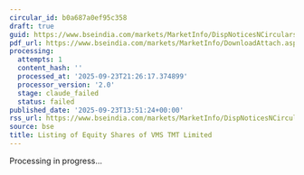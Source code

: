 ```yaml
---
circular_id: b0a687a0ef95c358
draft: true
guid: https://www.bseindia.com/markets/MarketInfo/DispNoticesNCirculars.aspx?Noticeid={12300F77-C788-4A91-B3F3-03D4071BA76B}&noticeno=20250923-63&dt=09/23/2025&icount=63&totcount=84&flag=0
pdf_url: https://www.bseindia.com/markets/MarketInfo/DownloadAttach.aspx?id=20250923-63&attachedId=e4972c26-7cff-4d03-bab9-7be5075d8821
processing:
  attempts: 1
  content_hash: ''
  processed_at: '2025-09-23T21:26:17.374899'
  processor_version: '2.0'
  stage: claude_failed
  status: failed
published_date: '2025-09-23T13:51:24+00:00'
rss_url: https://www.bseindia.com/markets/MarketInfo/DispNoticesNCirculars.aspx?Noticeid={12300F77-C788-4A91-B3F3-03D4071BA76B}&noticeno=20250923-63&dt=09/23/2025&icount=63&totcount=84&flag=0
source: bse
title: Listing of Equity Shares of VMS TMT Limited
---
```


Processing in progress...